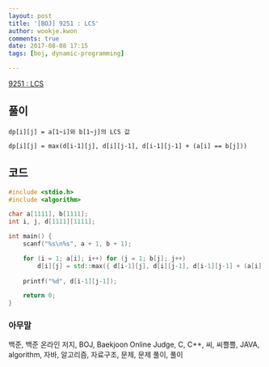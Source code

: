 ```yaml
---
layout: post
title: '[BOJ] 9251 : LCS'
author: wookje.kwon
comments: true
date: 2017-08-08 17:15
tags: [boj, dynamic-programming]

---
```


[9251 : LCS](https://www.acmicpc.net/problem/9251)

## 풀이

`dp[i][j] = a[1~i]와 b[1~j]의 LCS 값`

`dp[i][j] = max(d[i-1][j], d[i][j-1], d[i-1][j-1] + (a[i] == b[j]))`

## 코드

```cpp
#include <stdio.h>
#include <algorithm>

char a[1111], b[1111];
int i, j, d[1111][1111];

int main() {
	scanf("%s\n%s", a + 1, b + 1);

	for (i = 1; a[i]; i++) for (j = 1; b[j]; j++)
		d[i][j] = std::max({ d[i-1][j], d[i][j-1], d[i-1][j-1] + (a[i] == b[j]) });
	
	printf("%d", d[i-1][j-1]);

	return 0;
}
```

### 아무말  
백준, 백준 온라인 저지, BOJ, Baekjoon Online Judge, C, C++, 씨, 씨쁠쁠, JAVA, algorithm, 자바, 알고리즘, 자료구조, 문제, 문제 풀이, 풀이